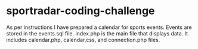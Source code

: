 # sportradar-coding-challenge
As per instructions I have prepared a calendar for sports events. Events are stored in the events.sql file. index.php is the main file that displays data. It includes calendar.php, calendar.css, and connection.php files.